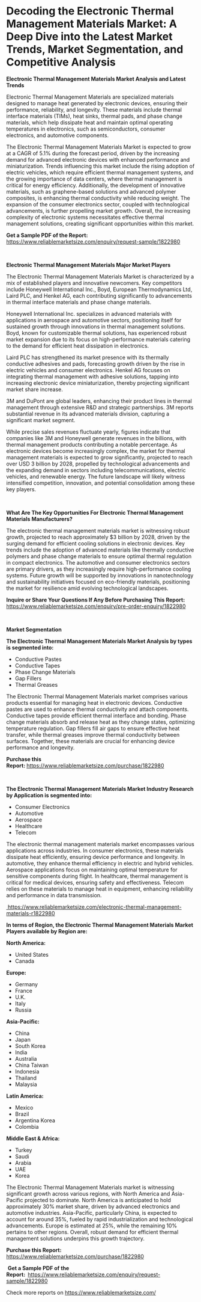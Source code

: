 <p><h1>Decoding the Electronic Thermal Management Materials Market: A Deep Dive into the Latest Market Trends, Market Segmentation, and Competitive Analysis</h1></p><p><strong>Electronic Thermal Management Materials Market Analysis and Latest Trends</strong></p>
<p><p>Electronic Thermal Management Materials are specialized materials designed to manage heat generated by electronic devices, ensuring their performance, reliability, and longevity. These materials include thermal interface materials (TIMs), heat sinks, thermal pads, and phase change materials, which help dissipate heat and maintain optimal operating temperatures in electronics, such as semiconductors, consumer electronics, and automotive components.</p><p>The Electronic Thermal Management Materials Market is expected to grow at a CAGR of 5.1% during the forecast period, driven by the increasing demand for advanced electronic devices with enhanced performance and miniaturization. Trends influencing this market include the rising adoption of electric vehicles, which require efficient thermal management systems, and the growing importance of data centers, where thermal management is critical for energy efficiency. Additionally, the development of innovative materials, such as graphene-based solutions and advanced polymer composites, is enhancing thermal conductivity while reducing weight. The expansion of the consumer electronics sector, coupled with technological advancements, is further propelling market growth. Overall, the increasing complexity of electronic systems necessitates effective thermal management solutions, creating significant opportunities within this market.</p></p>
<p><strong>Get a Sample PDF of the Report:&nbsp;</strong> <a href="https://www.reliablemarketsize.com/enquiry/request-sample/1822980?utm_campaign=3544&utm_medium=2&utm_source=Github&utm_content=ia&utm_term=31032025&utm_id=electronic-thermal-management-materials">https://www.reliablemarketsize.com/enquiry/request-sample/1822980</a></p>
<p>&nbsp;</p>
<p><strong>Electronic Thermal Management Materials Major Market Players</strong></p>
<p><p>The Electronic Thermal Management Materials Market is characterized by a mix of established players and innovative newcomers. Key competitors include Honeywell International Inc., Boyd, European Thermodynamics Ltd, Laird PLC, and Henkel AG, each contributing significantly to advancements in thermal interface materials and phase change materials. </p><p>Honeywell International Inc. specializes in advanced materials with applications in aerospace and automotive sectors, positioning itself for sustained growth through innovations in thermal management solutions. Boyd, known for customizable thermal solutions, has experienced robust market expansion due to its focus on high-performance materials catering to the demand for efficient heat dissipation in electronics. </p><p>Laird PLC has strengthened its market presence with its thermally conductive adhesives and pads, forecasting growth driven by the rise in electric vehicles and consumer electronics. Henkel AG focuses on integrating thermal management with adhesive solutions, tapping into increasing electronic device miniaturization, thereby projecting significant market share increase.</p><p>3M and DuPont are global leaders, enhancing their product lines in thermal management through extensive R&D and strategic partnerships. 3M reports substantial revenue in its advanced materials division, capturing a significant market segment.</p><p>While precise sales revenues fluctuate yearly, figures indicate that companies like 3M and Honeywell generate revenues in the billions, with thermal management products contributing a notable percentage. As electronic devices become increasingly complex, the market for thermal management materials is expected to grow significantly, projected to reach over USD 3 billion by 2028, propelled by technological advancements and the expanding demand in sectors including telecommunications, electric vehicles, and renewable energy. The future landscape will likely witness intensified competition, innovation, and potential consolidation among these key players.</p></p>
<p>&nbsp;</p>
<p><strong>What Are The Key Opportunities For Electronic Thermal Management Materials Manufacturers?</strong></p>
<p><p>The electronic thermal management materials market is witnessing robust growth, projected to reach approximately $3 billion by 2028, driven by the surging demand for efficient cooling solutions in electronic devices. Key trends include the adoption of advanced materials like thermally conductive polymers and phase change materials to ensure optimal thermal regulation in compact electronics. The automotive and consumer electronics sectors are primary drivers, as they increasingly require high-performance cooling systems. Future growth will be supported by innovations in nanotechnology and sustainability initiatives focused on eco-friendly materials, positioning the market for resilience amid evolving technological landscapes.</p></p>
<p><strong>Inquire or Share Your Questions If Any Before Purchasing This Report:</strong> <a href="https://www.reliablemarketsize.com/enquiry/pre-order-enquiry/1822980?utm_campaign=3544&utm_medium=2&utm_source=Github&utm_content=ia&utm_term=31032025&utm_id=electronic-thermal-management-materials">https://www.reliablemarketsize.com/enquiry/pre-order-enquiry/1822980</a></p>
<p>&nbsp;</p>
<p><strong>Market Segmentation</strong></p>
<p><strong>The Electronic Thermal Management Materials Market Analysis by types is segmented into:</strong></p>
<p><ul><li>Conductive Pastes</li><li>Conductive Tapes</li><li>Phase Change Materials</li><li>Gap Fillers</li><li>Thermal Greases</li></ul></p>
<p><p>The Electronic Thermal Management Materials market comprises various products essential for managing heat in electronic devices. Conductive pastes are used to enhance thermal conductivity and attach components. Conductive tapes provide efficient thermal interface and bonding. Phase change materials absorb and release heat as they change states, optimizing temperature regulation. Gap fillers fill air gaps to ensure effective heat transfer, while thermal greases improve thermal conductivity between surfaces. Together, these materials are crucial for enhancing device performance and longevity.</p></p>
<p><strong>Purchase this Report:&nbsp;</strong><a href="https://www.reliablemarketsize.com/purchase/1822980?utm_campaign=3544&utm_medium=2&utm_source=Github&utm_content=ia&utm_term=31032025&utm_id=electronic-thermal-management-materials">https://www.reliablemarketsize.com/purchase/1822980</a></p>
<p>&nbsp;</p>
<p><strong>The Electronic Thermal Management Materials Market Industry Research by Application is segmented into:</strong></p>
<p><ul><li>Consumer Electronics</li><li>Automotive</li><li>Aerospace</li><li>Healthcare</li><li>Telecom</li></ul></p>
<p><p>The electronic thermal management materials market encompasses various applications across industries. In consumer electronics, these materials dissipate heat efficiently, ensuring device performance and longevity. In automotive, they enhance thermal efficiency in electric and hybrid vehicles. Aerospace applications focus on maintaining optimal temperature for sensitive components during flight. In healthcare, thermal management is critical for medical devices, ensuring safety and effectiveness. Telecom relies on these materials to manage heat in equipment, enhancing reliability and performance in data transmission.</p></p>
<p><a href="https://www.reliablemarketsize.com/electronic-thermal-management-materials-r1822980?utm_campaign=3544&utm_medium=2&utm_source=Github&utm_content=ia&utm_term=31032025&utm_id=electronic-thermal-management-materials">&nbsp;https://www.reliablemarketsize.com/electronic-thermal-management-materials-r1822980</a></p>
<p><strong>In terms of Region, the Electronic Thermal Management Materials Market Players available by Region are:</strong></p>
<p>
    <p> <strong> North America: </strong>
        <ul>
            <li>United States</li>
            <li>Canada</li>
        </ul>
        </p> 
    <p> <strong> Europe: </strong>
        <ul>
            <li>Germany</li>
            <li>France</li>
            <li>U.K.</li>
            <li>Italy</li>
            <li>Russia</li>
        </ul>
        </p> 
    <p> <strong> Asia-Pacific: </strong>
        <ul>
            <li>China</li>
            <li>Japan</li>
            <li>South Korea</li>
            <li>India</li>
            <li>Australia</li>
            <li>China Taiwan</li>
            <li>Indonesia</li>
            <li>Thailand</li>
            <li>Malaysia</li>
        </ul>
        </p> 
    <p> <strong> Latin America: </strong>
        <ul>
            <li>Mexico</li>
            <li>Brazil</li>
            <li>Argentina Korea</li>
            <li>Colombia</li>
        </ul>
        </p> 
    <p> <strong> Middle East & Africa: </strong>
        <ul>
            <li>Turkey</li>
            <li>Saudi</li>
            <li>Arabia</li>
            <li>UAE</li>
            <li>Korea</li>
        </ul>
    </p>
    </p>
<p><p>The Electronic Thermal Management Materials market is witnessing significant growth across various regions, with North America and Asia-Pacific projected to dominate. North America is anticipated to hold approximately 30% market share, driven by advanced electronics and automotive industries. Asia-Pacific, particularly China, is expected to account for around 35%, fueled by rapid industrialization and technological advancements. Europe is estimated at 25%, while the remaining 10% pertains to other regions. Overall, robust demand for efficient thermal management solutions underpins this growth trajectory.</p></p>
<p><strong>Purchase this Report: </strong><a href="https://www.reliablemarketsize.com/purchase/1822980?utm_campaign=3544&utm_medium=2&utm_source=Github&utm_content=ia&utm_term=31032025&utm_id=electronic-thermal-management-materials">https://www.reliablemarketsize.com/purchase/1822980</a></p>
<p>&nbsp;<strong>Get a Sample PDF of the Report:&nbsp;&nbsp;</strong><a href="https://www.reliablemarketsize.com/enquiry/request-sample/1822980?utm_campaign=3544&utm_medium=2&utm_source=Github&utm_content=ia&utm_term=31032025&utm_id=electronic-thermal-management-materials">https://www.reliablemarketsize.com/enquiry/request-sample/1822980</a></p>
<p><strong></strong></p>
<p>Check more reports on <a href="https://www.reliablemarketsize.com/?utm_campaign=3544&utm_medium=2&utm_source=Github&utm_content=ia&utm_term=31032025&utm_id=electronic-thermal-management-materials">https://www.reliablemarketsize.com/</a></p>